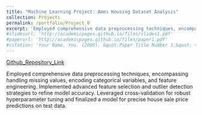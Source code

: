 ```yaml
---
title: "Machine Learning Project: Ames Housing Dataset Analysis"
collection: Projects
permalink: /portfolio/Project_8
excerpt: 'Employed comprehensive data preprocessing techniques, encompassing handling missing values, encoding categorical variables, and feature engineering. Implemented advanced feature selection and outlier detection strategies to refine model accuracy. Leveraged cross-validation for robust hyperparameter tuning and finalized a model for precise house sale price predictions on test data.'
#slidesurl: 'http://academicpages.github.io/files/slides1.pdf'
#paperurl: 'http://academicpages.github.io/files/paper1.pdf'
#citation: 'Your Name, You. (2009). &quot;Paper Title Number 1.&quot; <i>Journal 1</i>. 1(1).'
---
```


[Github_Repository_Link](https://github.com/Sakib1605/Ames_Housing_Dataset_Analysis)

Employed comprehensive data preprocessing techniques, encompassing handling missing values, encoding categorical variables, and feature engineering. Implemented advanced feature selection and outlier detection strategies to refine model accuracy. Leveraged cross-validation for robust hyperparameter tuning and finalized a model for precise house sale price predictions on test data.